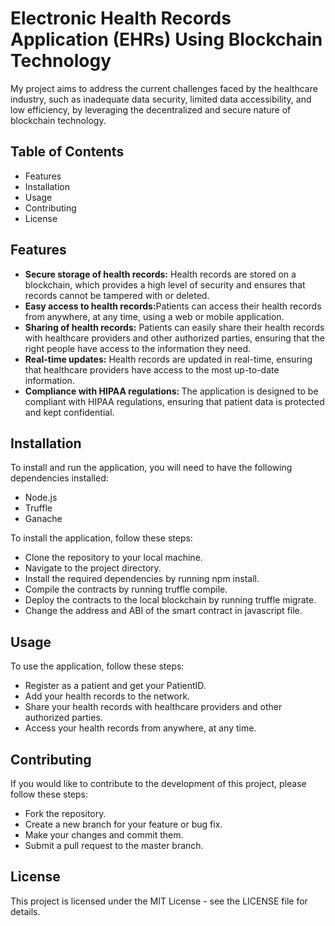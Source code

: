 <h1>Electronic Health Records Application (EHRs) Using Blockchain Technology</h1>

My project aims to address the current challenges faced by the healthcare industry, such as inadequate data security, limited data accessibility, and low efficiency, by leveraging the decentralized and secure nature of blockchain technology.

<h2>Table of Contents</h2>

  <ul> <li>Features</li>
   <li>Installation</li>
    <li>Usage</li>
   <li>Contributing</li>
   <li>License</li>
  </ul>

<h2>Features</h2>

   <ul><li><b>Secure storage of health records:</b> Health records are stored on a blockchain, which provides a high level of security and ensures that records cannot be tampered with or deleted.
    </li><li><b>Easy access to health records:</b>Patients can access their health records from anywhere, at any time, using a web or mobile application.</li>
    <li><b>Sharing of health records:</b> Patients can easily share their health records with healthcare providers and other authorized parties, ensuring that the right people have access to the information they need.
    </li><li><b>Real-time updates:</b> Health records are updated in real-time, ensuring that healthcare providers have access to the most up-to-date information.</li><li><b>
    Compliance with HIPAA regulations: </b>The application is designed to be compliant with HIPAA regulations, ensuring that patient data is protected and kept confidential.</li>
  </ul>

<h2>Installation</h2>

To install and run the application, you will need to have the following dependencies installed:

   <ul><li>Node.js</li>
    <li>Truffle</li>
    <li>Ganache</li>
    </ul>

To install the application, follow these steps:

   <ul><li>Clone the repository to your local machine.</li>
    <li>Navigate to the project directory.</li>
    <li>Install the required dependencies by running npm install.</li>
    <li>Compile the contracts by running truffle compile.</li>
    <li>Deploy the contracts to the local blockchain by running truffle migrate.</li>
    <li>Change the address and ABI of the smart contract in javascript file.</li></ul>

<h2>Usage</h2>

To use the application, follow these steps:
  
   <ul><li>Register as a patient and get your PatientID.</li>
    <li>Add your health records to the network.</li>
    <li>Share your health records with healthcare providers and other authorized parties.</li>
    <li>Access your health records from anywhere, at any time.</li></ul>

<h2>Contributing</h2>

If you would like to contribute to the development of this project, please follow these steps:

   <ul><li>Fork the repository.</li>
    <li>Create a new branch for your feature or bug fix.</li>
    <li>Make your changes and commit them.</li>
   <li> Submit a pull request to the master branch.</li></ul>

<h2>License</h2>

This project is licensed under the MIT License - see the LICENSE file for details.

